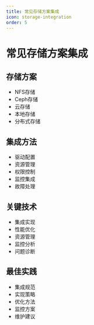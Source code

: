 ```yaml
---
title: 常见存储方案集成
icon: storage-integration
order: 5
---
```


# 常见存储方案集成

## 存储方案
- NFS存储
- Ceph存储
- 云存储
- 本地存储
- 分布式存储

## 集成方法
- 驱动配置
- 资源管理
- 权限控制
- 监控集成
- 故障处理

## 关键技术
- 集成实现
- 性能优化
- 资源管理
- 监控分析
- 问题诊断

## 最佳实践
- 集成规范
- 实现策略
- 优化方法
- 监控方案
- 维护建议
